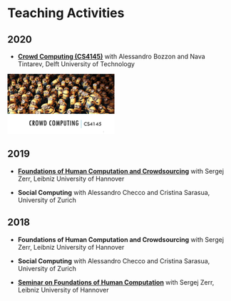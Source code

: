 # Teaching Activities

## 2020

- **[Crowd Computing (CS4145)](https://studiegids.tudelft.nl/a101_displayCourse.do?course_id=44916)** with Alessandro Bozzon and Nava Tintarev, Delft University of Technology
        
<img src="CS4145.png" alt="CS4145" width="240">

## 2019

- **[Foundations of Human Computation and Crowdsourcing](https://www2.kbs.uni-hannover.de/411.html)** with Sergej Zerr, Leibniz University of Hannover

- **Social Computing** with Alessandro Checco and Cristina Sarasua, University of Zurich


## 2018

- **Foundations of Human Computation and Crowdsourcing** with Sergej Zerr, Leibniz University of Hannover

- **Social Computing** with Alessandro Checco and Cristina Sarasua, University of Zurich

- **[Seminar on Foundations of Human Computation](https://www2.kbs.uni-hannover.de/hcomp-seminar.html)** with Sergej Zerr, Leibniz University of Hannover


